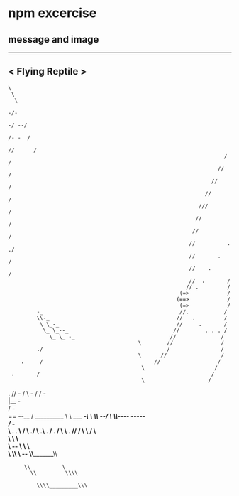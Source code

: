 # npm excercise
## message and image

 ________________
< Flying Reptile >
 ----------------
    \
     \
      \
                                                                                 -/-    
                                                                              -/ --/    
                                                                            /- -  /     
                                                                         //      /      
                                                                        /       /       
                                                                      //       /        
                                                                    //        /
                                                                  //          /
                                                                ///           /
                                                               //            /
                                                              //            /
                                                             //          . ./
                                                             //       .    /
                                                             //    .      /
                                                             //  .       /
                                                            // .         /
                                                          (=>            /
                                                         (==>            /
                                                          (=>            /
             -_                                           //.           /
             \\-_                                        //   .         /
              \ \_-_                                     //     .       /
               \_ \_--_                                 //        . . . /
                 \_ \_ -_                              //              /
                                             \        //               /
             ./                                       /                /
                                             \      //                 /
        .     /                                   //                  /
                                              \                      /
     .       /                                                      /
                                              \                    /
 .           //                                   -                /
                                              \       -            /
             /                                            -        \
                                              |__             -     \
             /                                                   -   \
                                              \==                     \--__
             /                                                             \__________
                                               \\ \                ___      _________-\\
             \                                    \\\\                \--__/____
                                                \\   \\\\________---\-    ______-----  
                                                                 /       \-_________\
\\    .  .   \                                                   /                  \\
                                                               ./
 \           .\                                           .     /
                                                       .       /
 \\            \                                   .           //
                                                               /
   \           \                                               /
                                                      \\          \
    \\          \                                       \\         \
                                                          \         \--
      \\         \                                         \\          \
                                                             \\         \\\\
        \         \--                                          \\\\_________\\\

         \\          \                            
           \\         \\\\

             \\\\_________\\\



